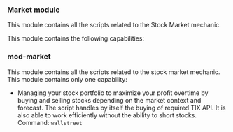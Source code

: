 ### Market module

This module contains all the scripts related to the Stock Market mechanic.

This module contains the following capabilities:

### mod-market
This module contains all the scripts related to the stock market mechanic. This module contains only one capability:
* Managing your stock portfolio to maximize your profit overtime by buying and selling stocks depending on the market
  context and forecast.
  The script handles by itself the buying of required TIX API. It is also able to work efficiently without the ability
  to short stocks.    
  Command: `wallstreet`